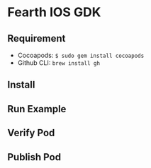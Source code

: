 # Fearth IOS GDK

## Requirement
- Cocoapods: `$ sudo gem install cocoapods`
- Github CLI: `brew install gh`

## Install


## Run Example


## Verify Pod


## Publish Pod

